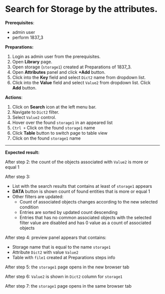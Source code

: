 # Search for Storage by the attributes.

**Prerequisites**:
- admin user
- perform 1837_3

**Preparations:**

1. Login as admin user from the prerequisites.
2. Open **Library** page.
3. Open storage (`storage1`) created at Preparations of 1837_3.
4. Open **Attributes** panel and click **+Add** button.
5. Click into the **Key** field and select `Dict2` name from dropdown list.
6. Click into the **Value** field and select `Value2` from dropdown list. Click **Add** button.

**Actions**:

1. Click on **Search** icon at the left menu bar.
2. Navigate to `Dict2` filter.
3. Select `Value2` control.
4. Hover over the found `storage1` in an appeared list
5. `Ctrl +` Click on the found `storage1` name
6. Click **Table** button to switch page to table view
7. Click on the found `storage1` name

***
**Expected result:**

After step 2: the count of the objects associated with `Value2` is more or equal 1

After step 3:
- List with the search results that contains at least of `storage1` appears
- **DATA** button is shown count of found entities that is more or equal 1
- Other filters are updated:
    - Count of associated objects changes according to the new selected condition
    - Entries are sorted by updated count descending
    - Entries that has no common associated objects with the selected filter value are disabled and has 0 value as a count of associated objects

After step 4: preview panel appears that contains:
- Storage name that is equal to the name `storage1`
- Attribute `Dict2` with value `Value2`
- Table with `file1` created at Preparations steps info

After step 5: the `storage1` page opens in the new browser tab

After step 6: `Value2` is shown in `Dict2` column for `storage1`

After step 7: the `storage1` page opens in the same browser tab